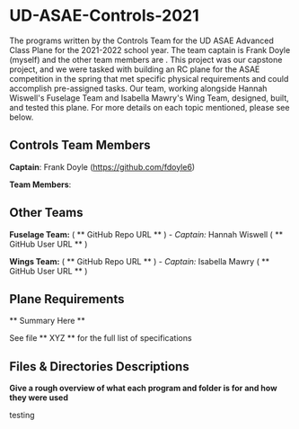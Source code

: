 # UD-ASAE-Controls-2021
The programs written by the Controls Team for the UD ASAE Advanced Class Plane for the 2021-2022 school year. The team captain is Frank Doyle (myself) and the other team members are . This project was our capstone project, and we were tasked with building an RC plane for the ASAE competition in the spring that met specific physical requirements and could accomplish pre-assigned tasks. Our team, working alongside Hannah Wiswell's Fuselage Team and Isabella Mawry's Wing Team, designed, built, and tested this plane. For more details on each topic mentioned, please see below.

## Controls Team Members
**Captain**: Frank Doyle (https://github.com/fdoyle6)

**Team Members**: 

## Other Teams
**Fuselage Team:** ( ** GitHub Repo URL ** ) - *Captain:* Hannah Wiswell ( ** GitHub User URL ** )

**Wings Team:** ( ** GitHub Repo URL ** ) - *Captain:* Isabella Mawry ( ** GitHub User URL ** )

## Plane Requirements
** Summary Here **

See file ** XYZ ** for the full list of specifications

## Files & Directories Descriptions
**Give a rough overview of what each program and folder is for and how they were used**

testing

